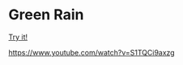 # Green Rain

[Try it!](https://christernilsson.github.io/Lab/2017/018-Green%20Rain/index.html)

https://www.youtube.com/watch?v=S1TQCi9axzg
